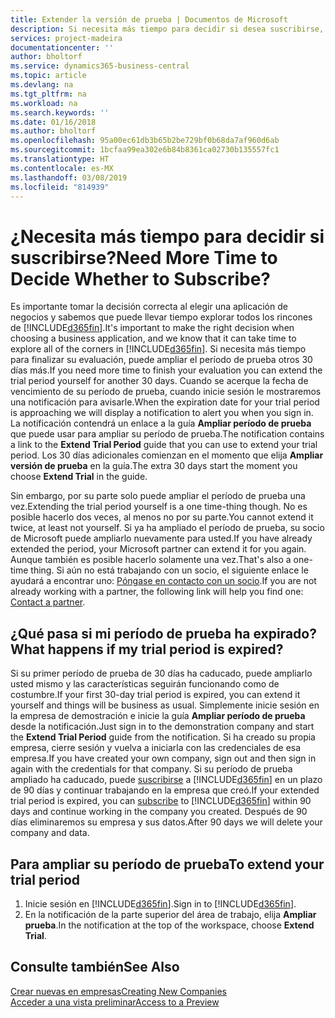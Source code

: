 ```yaml
---
title: Extender la versión de prueba | Documentos de Microsoft
description: Si necesita más tiempo para decidir si desea suscribirse, puede ampliar su versión de prueba.
services: project-madeira
documentationcenter: ''
author: bholtorf
ms.service: dynamics365-business-central
ms.topic: article
ms.devlang: na
ms.tgt_pltfrm: na
ms.workload: na
ms.search.keywords: ''
ms.date: 01/16/2018
ms.author: bholtorf
ms.openlocfilehash: 95a00ec61db3b65b2be729bf0b68da7af960d6ab
ms.sourcegitcommit: 1bcfaa99ea302e6b84b8361ca02730b135557fc1
ms.translationtype: HT
ms.contentlocale: es-MX
ms.lasthandoff: 03/08/2019
ms.locfileid: "814939"
---
```

# <a name="need-more-time-to-decide-whether-to-subscribe"></a><span data-ttu-id="4dc90-103">¿Necesita más tiempo para decidir si suscribirse?</span><span class="sxs-lookup"><span data-stu-id="4dc90-103">Need More Time to Decide Whether to Subscribe?</span></span>
<span data-ttu-id="4dc90-104">Es importante tomar la decisión correcta al elegir una aplicación de negocios y sabemos que puede llevar tiempo explorar todos los rincones de [!INCLUDE[d365fin](includes/d365fin_md.md)].</span><span class="sxs-lookup"><span data-stu-id="4dc90-104">It's important to make the right decision when choosing a business application, and we know that it can take time to explore all of the corners in [!INCLUDE[d365fin](includes/d365fin_md.md)].</span></span> <span data-ttu-id="4dc90-105">Si necesita más tiempo para finalizar su evaluación, puede ampliar el período de prueba otros 30 días más.</span><span class="sxs-lookup"><span data-stu-id="4dc90-105">If you need more time to finish your evaluation you can extend the trial period yourself for another 30 days.</span></span> <span data-ttu-id="4dc90-106">Cuando se acerque la fecha de vencimiento de su período de prueba, cuando inicie sesión le mostraremos una notificación para avisarle.</span><span class="sxs-lookup"><span data-stu-id="4dc90-106">When the expiration date for your trial period is approaching we will display a notification to alert you when you sign in.</span></span> <span data-ttu-id="4dc90-107">La notificación contendrá un enlace a la guía **Ampliar período de prueba** que puede usar para ampliar su período de prueba.</span><span class="sxs-lookup"><span data-stu-id="4dc90-107">The notification contains a link to the **Extend Trial Period** guide that you can use to extend your trial period.</span></span> <span data-ttu-id="4dc90-108">Los 30 días adicionales comienzan en el momento que elija **Ampliar versión de prueba** en la guía.</span><span class="sxs-lookup"><span data-stu-id="4dc90-108">The extra 30 days start the moment you choose **Extend Trial** in the guide.</span></span>

<span data-ttu-id="4dc90-109">Sin embargo, por su parte solo puede ampliar el período de prueba una vez.</span><span class="sxs-lookup"><span data-stu-id="4dc90-109">Extending the trial period yourself is a one time-thing though.</span></span> <span data-ttu-id="4dc90-110">No es posible hacerlo dos veces, al menos no por su parte.</span><span class="sxs-lookup"><span data-stu-id="4dc90-110">You cannot extend it twice, at least not yourself.</span></span> <span data-ttu-id="4dc90-111">Si ya ha ampliado el período de prueba, su socio de Microsoft puede ampliarlo nuevamente para usted.</span><span class="sxs-lookup"><span data-stu-id="4dc90-111">If you have already extended the period, your Microsoft partner can extend it for you again.</span></span> <span data-ttu-id="4dc90-112">Aunque también es posible hacerlo solamente una vez.</span><span class="sxs-lookup"><span data-stu-id="4dc90-112">That's also a one-time thing.</span></span> <span data-ttu-id="4dc90-113">Si aún no está trabajando con un socio, el siguiente enlace le ayudará a encontrar uno: [Póngase en contacto con un socio](https://go.microsoft.com/fwlink/?linkid=2038439).</span><span class="sxs-lookup"><span data-stu-id="4dc90-113">If you are not already working with a partner, the following link will help you find one: [Contact a partner](https://go.microsoft.com/fwlink/?linkid=2038439).</span></span>

## <a name="what-happens-if-my-trial-period-is-expired"></a><span data-ttu-id="4dc90-114">¿Qué pasa si mi período de prueba ha expirado?</span><span class="sxs-lookup"><span data-stu-id="4dc90-114">What happens if my trial period is expired?</span></span>
<span data-ttu-id="4dc90-115">Si su primer período de prueba de 30 días ha caducado, puede ampliarlo usted mismo y las características seguirán funcionando como de costumbre.</span><span class="sxs-lookup"><span data-stu-id="4dc90-115">If your first 30-day trial period is expired, you can extend it yourself and things will be business as usual.</span></span> <span data-ttu-id="4dc90-116">Simplemente inicie sesión en la empresa de demostración e inicie la guía **Ampliar período de prueba** desde la notificación.</span><span class="sxs-lookup"><span data-stu-id="4dc90-116">Just sign in to the demonstration company and start the **Extend Trial Period** guide from the notification.</span></span> <span data-ttu-id="4dc90-117">Si ha creado su propia empresa, cierre sesión y vuelva a iniciarla con las credenciales de esa empresa.</span><span class="sxs-lookup"><span data-stu-id="4dc90-117">If you have created your own company, sign out and then sign in again with the credentials for that company.</span></span> <span data-ttu-id="4dc90-118">Si su período de prueba ampliado ha caducado, puede [suscribirse](https://go.microsoft.com/fwlink/?linkid=828659) a [!INCLUDE[d365fin](includes/d365fin_md.md)] en un plazo de 90 días y continuar trabajando en la empresa que creó.</span><span class="sxs-lookup"><span data-stu-id="4dc90-118">If your extended trial period is expired, you can [subscribe](https://go.microsoft.com/fwlink/?linkid=828659) to [!INCLUDE[d365fin](includes/d365fin_md.md)] within 90 days and continue working in the company you created.</span></span> <span data-ttu-id="4dc90-119">Después de 90 días eliminaremos su empresa y sus datos.</span><span class="sxs-lookup"><span data-stu-id="4dc90-119">After 90 days we will delete your company and data.</span></span> 

## <a name="to-extend-your-trial-period"></a><span data-ttu-id="4dc90-120">Para ampliar su período de prueba</span><span class="sxs-lookup"><span data-stu-id="4dc90-120">To extend your trial period</span></span>
1. <span data-ttu-id="4dc90-121">Inicie sesión en [!INCLUDE[d365fin](includes/d365fin_md.md)].</span><span class="sxs-lookup"><span data-stu-id="4dc90-121">Sign in to [!INCLUDE[d365fin](includes/d365fin_md.md)].</span></span>
2. <span data-ttu-id="4dc90-122">En la notificación de la parte superior del área de trabajo, elija **Ampliar prueba**.</span><span class="sxs-lookup"><span data-stu-id="4dc90-122">In the notification at the top of the workspace, choose **Extend Trial**.</span></span>

## <a name="see-also"></a><span data-ttu-id="4dc90-123">Consulte también</span><span class="sxs-lookup"><span data-stu-id="4dc90-123">See Also</span></span>
[<span data-ttu-id="4dc90-124">Crear nuevas en empresas</span><span class="sxs-lookup"><span data-stu-id="4dc90-124">Creating New Companies</span></span>](about-new-company.md)  
[<span data-ttu-id="4dc90-125">Acceder a una vista preliminar</span><span class="sxs-lookup"><span data-stu-id="4dc90-125">Access to a Preview</span></span>](across-preview.md)  